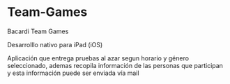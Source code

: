 Team-Games
==========

Bacardi Team Games

Desarrolllo nativo para iPad (iOS)


Aplicación que entrega pruebas al azar segun horario y género seleccionado, ademas recopila información de las personas que participan y esta información puede ser enviada vía mail
